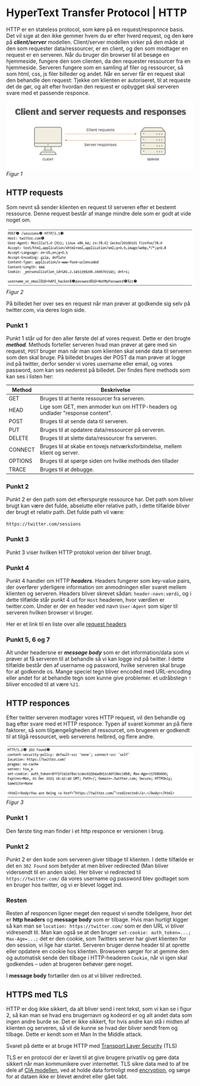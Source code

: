 # HyperText Transfer Protocol | HTTP

HTTP er en stateless protocol, som køre på en request/responnce basis. Det vil sige at den ikke gemmer hvem du er efter hverd request, og den køre på ***client/server*** modellen. Client/server modellen virker på den måde at den som requester data/ressourcer, er en client, og den som modtager en request er en serveren. Når du bruger din browser til at besøge en hjemmeside, fungere den som clienten, da den requester ressourcer fra en hjemmeside. Serveren fungere som en samling af filer og ressourcer, så som html, css, js filer billeder og andet. Når en server får en request skal den behandle den request: Tjekke om klienten er autoriseret, til at requeste det de gør, og alt efter hvordan den request er opbygget skal serveren svare med et passende responce.

![alt text](image-1.png)
*Figur 1*

## HTTP requests

Som nevnt så sender klienten en request til serveren efter et bestemt ressource. Denne request består af mange mindre dele som er godt at vide noget om. 

![alt text](image-2.png)
*Figur 2*

På billedet her over ses en request når man prøver at godkende sig selv på twitter.com, via deres login side.

### Punkt 1

Punkt 1 står ud for den aller første del af vores request. Dette er den brugte ***method***. Methods forteller serveren hvad man prøver at gøre med sin request, `POST` bruger man når man som klienten skal sende data til serveren som den skal bruge. På billedet bruges der POST da man prøver at logge ind på twitter, derfor sender vi vores username eller email, og vores password, som kan ses nederest på billedet. Der findes flere methods som kan ses i listen her:

|Method|Beskrivelse|
|---|---|
|GET|Bruges til at hente ressourcer fra serveren.|
|HEAD|Lige som GET, men anmoder kun om HTTP-headers og undlader "response content".|
|POST|Bruges til at sende data til serveren.|
|PUT|Bruges til at opdatere data/ressourcer på serveren.|
|DELETE|Bruges til at slette data/ressourcer fra serveren.|
|CONNECT|Bruges til at skabe en tovejs netværksforbindelse, mellem klient og server.|
|OPTIONS|Bruges til at spørge siden om hvilke methods den tillader|
|TRACE|Bruges til at debugge.|

### Punkt 2

Punkt 2 er den path som det efterspurgte ressource har. Det path som bliver brugt kan være det fulde, abselutte eller relative path, i dette tilfælde bliver der brugt et relativ path. Det fulde path vil være:

`https://twitter.com/sessions`

### Punkt 3

Punkt 3 viser hvilken HTTP protokol verion der bliver brugt.

### Punkt 4

Punkt 4 handler om HTTP ***headers***. Headers fungerer som key-value pairs, der overfører yderligere information om anmodningen eller svaret mellem klienten og serveren. Headers bliver skrevet sådan: `header-navn:værdi`, og i dette tilfælde står punkt 4 ud for `Host` headeren, hvor værdien er twitter.com. Under er der en header ved navn `User-Agent` som siger til serveren hvilken browser vi bruger.

Her er et link til en liste over alle [request headers](https://developer.mozilla.org/en-US/docs/Web/HTTP/Reference/Headers)

### Punkt 5, 6 og 7

Alt under headersne er ***message body*** som er det information/data som vi prøver at få serveren til at behandle så vi kan logge ind på twitter. I dette tilfælde består den af username og password, hvilke serveren skal bruge for at godkende os. Mange speciel tegn bliver encoded med URL-encoding eller andet for at behandle tegn som kunne give problemer. et udråbstegn `!` bliver encoded til at være `%21`.

## HTTP responces

Efter twitter serveren modtager vores HTTP request, vil den behandle og bag efter svare med et HTTP responce. Typen af svaret kommer an på flere faktorer, så som tilgængeligheden af ressourcet, om brugeren er godkendt til at tilgå ressourcet, web serverens helbred, og flere andre.

![alt text](image-3.png)
*Figur 3*

### Punkt 1

Den første ting man finder i et http responce er versionen i brug.

### Punkt 2

Punkt 2 er den kode som serveren giver tilbage til klienten. I dette tilfælde er det en `302 Found` som betyder at men bliver redirected (Man bliver vidersendt til en anden side). Her bliver vi redirected til `https://twitter.com/` da vores username og password blev godtaget som en bruger hos twitter, og vi er blevet logget ind.

### Resten

Resten af responcen ligner meget den request vi sendte tideligere, hvor det er **http headers** og **message body** som er tilbage. Hvis man hurtigt kigger så kan man se `location: https://twitter.com/` som er den URL vi bliver vidresendt til. Man kan også se at den bruger `set-cookie: auth_token=...; Max-Age=...;` det er den cookie, som Twitters server har givet klienten for den session, vi lige har startet. Serveren bruger denne header til at oprette eller opdatere en cookie hos klienten. Browseren sørger for at gemme den og automatisk sende den tilbage i HTTP-headeren `Cookie`, når vi igen skal godkendes – uden at brugeren behøver gøre noget.

I **message body** fortæller den os at vi bliver redirected.


## HTTPS med TLS

HTTP er dog ikke sikkert, da alt bliver send i rent tekst, som vi kan se i figur 2, så kan man se hvad ens brugernavn og kodeord er og alt andet data som ingen andre burde se. Det er ikke sikkert, for hvis andre kan stå i midten af klienten og serveren, så vil de kunne se hvad der bliver sendt frem og tilbage. Dette er kendt som et Man In the Middle attack.

Svaret på dette er at bruge HTTP med [Transport Layer Security](https://www.cloudflare.com/learning/ssl/transport-layer-security-tls/) (TLS)

TLS er en protocol der er lavet til at give brugere privatliv og gøre data sikkert når man kommunikere over internettet. TLS sikre data med to af tre dele af [CIA modellen](CIAModellen.md), ved at holde data fortroligt med [encryption](Encryption.md), og sørge for at dataen ikke er blevet ændret eller gået tabt.